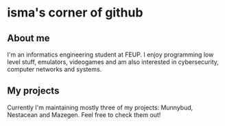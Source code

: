 # isma's corner of github

## About me
I'm an informatics engineering student at FEUP. I enjoy programming low level stuff, emulators, videogames and am also interested in cybersecurity, computer networks and systems.

## My projects
Currently I'm maintaining mostly three of my projects: Munnybud, Nestacean and Mazegen. Feel free to check them out!
